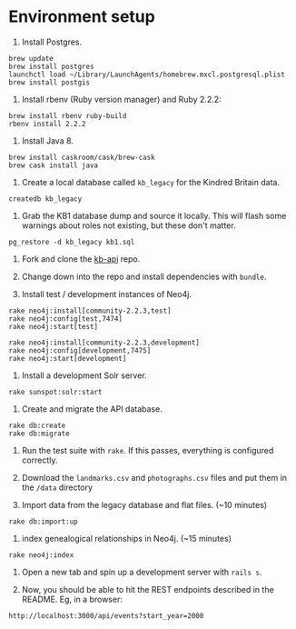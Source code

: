 # Environment setup

1. Install Postgres.

  ```
  brew update
  brew install postgres
  launchctl load ~/Library/LaunchAgents/homebrew.mxcl.postgresql.plist
  brew install postgis
  ```

1. Install rbenv (Ruby version manager) and Ruby 2.2.2:

  ```
  brew install rbenv ruby-build
  rbenv install 2.2.2
  ```

1. Install Java 8.

  ```
  brew install caskroom/cask/brew-cask
  brew cask install java
  ```

1. Create a local database called `kb_legacy` for the Kindred Britain data.

  ```
  createdb kb_legacy
  ```

1. Grab the KB1 database dump and source it locally. This will flash some warnings about roles not existing, but these don't matter.

  ```
  pg_restore -d kb_legacy kb1.sql
  ```

1. Fork and clone the [kb-api](https://github.com/sul-cidr/kb-api) repo.

1. Change down into the repo and install dependencies with `bundle`.

1. Install test / development instances of Neo4j.

  ```
  rake neo4j:install[community-2.2.3,test]
  rake neo4j:config[test,7474]
  rake neo4j:start[test]

  rake neo4j:install[community-2.2.3,development]
  rake neo4j:config[development,7475]
  rake neo4j:start[development]
  ```

1. Install a development Solr server.

  ```
  rake sunspot:solr:start
  ```

1. Create and migrate the API database.

  ```
  rake db:create
  rake db:migrate
  ```

1. Run the test suite with `rake`. If this passes, everything is configured correctly.

1. Download the `landmarks.csv` and `photographs.csv` files and put them in the `/data` directory

1. Import data from the legacy database and flat files. (~10 minutes)

  ```
  rake db:import:up
  ```

1. index genealogical relationships in Neo4j. (~15 minutes)

  ```
  rake neo4j:index
  ```

1. Open a new tab and spin up a development server with `rails s`.

1. Now, you should be able to hit the REST endpoints described in the README. Eg, in a browser:

  ```
  http://localhost:3000/api/events?start_year=2000
  ```
